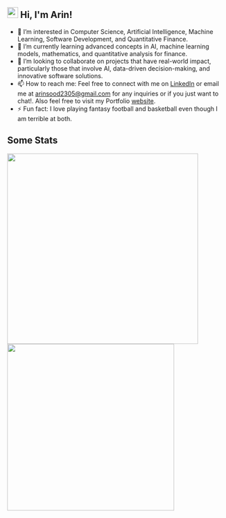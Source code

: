 ##  <img src="https://media.giphy.com/media/hvRJCLFzcasrR4ia7z/giphy.gif" width="25"> Hi, I'm Arin!

- 👀 I’m interested in Computer Science, Artificial Intelligence, Machine Learning, Software Development, and Quantitative Finance.
- 🌱 I’m currently learning advanced concepts in AI, machine learning models, mathematics, and quantitative analysis for finance.
- 💞️ I’m looking to collaborate on projects that have real-world impact, particularly those that involve AI, data-driven decision-making, and innovative software solutions.
- 📫 How to reach me: Feel free to connect with me on [LinkedIn](www.linkedin.com/in/arin-sood) or email me at [arinsood2305@gmail.com](mailto:arinsood2305@gmail.com) for any inquiries or if    you just want to chat!. Also feel free to visit my Portfolio [website](https://arin101230523.github.io/Portfolio/).
- ⚡ Fun fact: I love playing fantasy football and basketball even though I am terrible at both.

## Some Stats
<div>
  <img width="440px" src="https://github-readme-activity-graph.vercel.app/graph?username=arin101230523&theme=github">
  <img width="385px" src="https://github-readme-streak-stats.herokuapp.com/?user=arin101230523&theme=onedark" />
</div>

<!-- 
## Feeding...
![Snake animation](https://raw.githubusercontent.com/arin101230523/arin101230523/output/github-contribution-grid-snake-dark.svg)
-->

